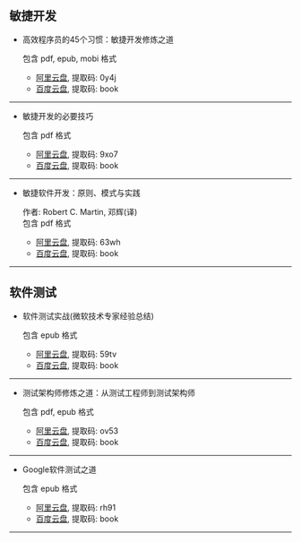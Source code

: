 ## 敏捷开发

- 高效程序员的45个习惯：敏捷开发修炼之道

  包含 pdf, epub, mobi 格式  

  - [阿里云盘](https://www.aliyundrive.com/s/bpuUjAsR1cW), 提取码: 0y4j
  - [百度云盘](https://pan.baidu.com/s/1x26RLVeNwZbh31L49fJdUg), 提取码: book
***
- 敏捷开发的必要技巧

  包含 pdf 格式  

  - [阿里云盘](https://www.aliyundrive.com/s/6MTfuJU3awz), 提取码: 9xo7
  - [百度云盘](https://pan.baidu.com/s/1-cN2sX2WHOlpGyGAWii1ew), 提取码: book
***
- 敏捷软件开发：原则、模式与实践

  作者: Robert C. Martin, 邓辉(译)  
  包含 pdf 格式  

  - [阿里云盘](https://www.aliyundrive.com/s/NQ8JnsS5x8i), 提取码: 63wh
  - [百度云盘](https://pan.baidu.com/s/17fLsnpENkm8Ginu6mh5dhA), 提取码: book
***

## 软件测试

- 软件测试实战(微软技术专家经验总结)

  包含 epub 格式  

  - [阿里云盘](https://www.aliyundrive.com/s/BArDtNcV3dJ), 提取码: 59tv
  - [百度云盘](https://pan.baidu.com/s/1CUfp4Uzs7QGzyZfhjQr9yw), 提取码: book
***
- 测试架构师修炼之道：从测试工程师到测试架构师

  包含 pdf, epub 格式  

  - [阿里云盘](https://www.aliyundrive.com/s/CpzsGWXgBjN), 提取码: ov53
  - [百度云盘](https://pan.baidu.com/s/12EtjCHOAa875x_M5sWXMUw), 提取码: book
***
- Google软件测试之道

  包含 epub 格式  

  - [阿里云盘](https://www.aliyundrive.com/s/QEi9UHLTqfF), 提取码: rh91
  - [百度云盘](https://pan.baidu.com/s/1jJzEKEIPgNbTGYz1YSyWAA), 提取码: book
***

